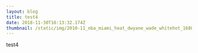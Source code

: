 ```yaml
---
layout: blog
title: test4
date: 2018-11-30T16:13:32.174Z
thumbnail: /static/img/2010-11_nba_miami_heat_dwyane_wade_whitehot_1680x1050.jpg
---
```

test4
